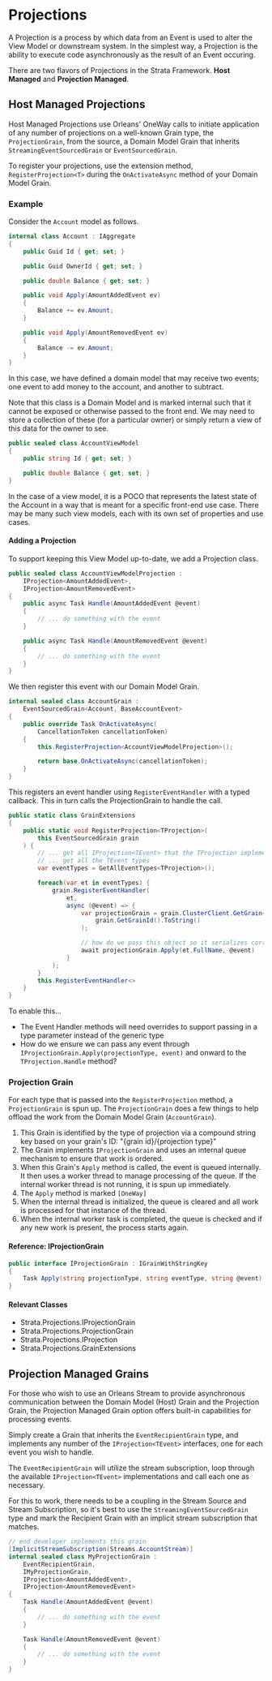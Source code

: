 # Projections

A Projection is a process by which data from an Event is used to alter the View Model or downstream system. In the simplest way, a Projection is the ability to execute code asynchronously as the result of an Event occuring.

There are two flavors of Projections in the Strata Framework. **Host Managed** and **Projection Managed**.

## Host Managed Projections

Host Managed Projections use Orleans' OneWay calls to initiate application of any number of projections on a well-known Grain type, the `ProjectionGrain`, from the source, a Domain Model Grain that inherits `StreamingEventSourcedGrain` or `EventSourcedGrain`.

To register your projections, use the extension method, `RegisterProjection<T>` during the `OnActivateAsync` method of your Domain Model Grain.

### Example

Consider the `Account` model as follows.

```csharp
internal class Account : IAggregate
{
    public Guid Id { get; set; }

    public Guid OwnerId { get; set; }

    public double Balance { get; set; }

    public void Apply(AmountAddedEvent ev)
    {
        Balance += ev.Amount;
    }

    public void Apply(AmountRemovedEvent ev)
    {
        Balance -= ev.Amount;
    }
}
```

In this case, we have defined a domain model that may receive two events; one event to add money to the account, and another to subtract.

Note that this class is a Domain Model and is marked internal such that it cannot be exposed or otherwise passed to the front end. We may need to store a collection of these (for a particular owner) or simply return a view of this data for the owner to see.

```csharp
public sealed class AccountViewModel
{
    public string Id { get; set; }

    public double Balance { get; set; }
}
```

In the case of a view model, it is a POCO that represents the latest state of the Account in a way that is meant for a specific front-end use case. There may be many such view models, each with its own set of properties and use cases.

#### Adding a Projection

To support keeping this View Model up-to-date, we add a Projection class.

```csharp
public sealed class AccountViewModelProjection :
    IProjection<AmountAddedEvent>,
    IProjection<AmountRemovedEvent>
{
    public async Task Handle(AmountAddedEvent @event)
    {
        // ... do something with the event
    }

    public async Task Handle(AmountRemovedEvent @event)
    {
        // ... do something with the event
    }
}
```

We then register this event with our Domain Model Grain.

```csharp
internal sealed class AccountGrain :
    EventSourcedGrain<Account, BaseAccountEvent>
{
    public override Task OnActivateAsync(
        CancellationToken cancellationToken)
    {
        this.RegisterProjection<AccountViewModelProjection>();

        return base.OnActivateAsync(cancellationToken);
    }
}
```

This registers an event handler using `RegisterEventHandler` with a typed callback. This in turn calls the ProjectionGrain to handle the call.

```csharp
public static class GrainExtensions
{
    public static void RegisterProjection<TProjection>(
        this EventSourcedGrain grain
    ) {
        // ... get all IProjection<TEvent> that the TProjection implements
        // ... get all the TEvent types
        var eventTypes = GetAllEventTypes<TProjection>();

        foreach(var et in eventTypes) {
            grain.RegisterEventHandler(
                et,
                async (@event) => {
                    var projectionGrain = grain.ClusterClient.GetGrain<IProjectionGrain>(
                        grain.GetGrainId().ToString()
                    );

                    // how do we pass this object so it serializes correctly?
                    await projectionGrain.Apply(et.FullName, @event)
                }
            );
        }
        this.RegisterEventHandler<>
    }
}
```

To enable this...

- The Event Handler methods will need overrides to support passing in a type parameter instead of the generic type
- How do we ensure we can pass any event through `IProjectionGrain.Apply(projectionType, event)` and onward to the `TProjection.Handle` method?

### Projection Grain

For each type that is passed into the `RegisterProjection` method, a `ProjectionGrain` is spun up. The `ProjectionGrain` does a few things to help offload the work from the Domain Model Grain (`AccountGrain`).

1. This Grain is identified by the type of projection via a compound string key based on your grain's ID: "{grain id}/{projection type}"
2. The Grain implements `IProjectionGrain` and uses an internal queue mechanism to ensure that work is ordered.
3. When this Grain's `Apply` method is called, the event is queued internally. It then uses a worker thread to manage processing of the queue. If the internal worker thread is not running, it is spun up immediately.
4. The `Apply` method is marked `[OneWay]`
5. When the internal thread is initialized, the queue is cleared and all work is processed for that instance of the thread.
6. When the internal worker task is completed, the queue is checked and if any new work is present, the process starts again.

#### Reference: IProjectionGrain

```csharp
public interface IProjectionGrain : IGrainWithStringKey
{
    Task Apply(string projectionType, string eventType, string @event);
}
```

#### Relevant Classes

- Strata.Projections.IProjectionGrain
- Strata.Projections.ProjectionGrain
- Strata.Projections.IProjection<TEvent>
- Strata.Projections.GrainExtensions

## Projection Managed Grains

For those who wish to use an Orleans Stream to provide asynchronous communication between the Domain Model (Host) Grain and the Projection Grain, the Projection Managed Grain option offers built-in capabilities for processing events.

Simply create a Grain that inherits the `EventRecipientGrain` type, and implements any number of the `IProjection<TEvent>` interfaces, one for each event you wish to handle.

The `EventRecipientGrain` will utilize the stream subscription, loop through the available `IProjection<TEvent>` implementations and call each one as necessary.

For this to work, there needs to be a coupling in the Stream Source and Stream Subscription, so it's best to use the `StreamingEventSourcedGrain` type and mark the Recipient Grain with an implicit stream subscription that matches.

```csharp
// end developer implements this grain
[ImplicitStreamSubscription(Streams.AccountStream)]
internal sealed class MyProjectionGrain :
    EventRecipientGrain,
    IMyProjectionGrain,
    IProjection<AmountAddedEvent>,
    IProjection<AmountRemovedEvent>
{
    Task Handle(AmountAddedEvent @event)
    {
        // ... do something with the event
    }

    Task Handle(AmountRemovedEvent @event)
    {
        // ... do something with the event
    }
}
```
